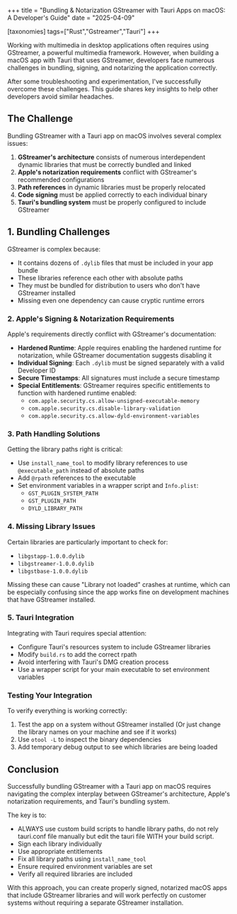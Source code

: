 +++
title = "Bundling & Notarization GStreamer with Tauri Apps on macOS: A Developer's Guide"
date = "2025-04-09"

[taxonomies]
tags=["Rust","Gstreamer","Tauri"]
+++


Working with multimedia in desktop applications often requires using GStreamer, a powerful multimedia framework. However, when building a macOS app with Tauri that uses GStreamer, developers face numerous challenges in bundling, signing, and notarizing the application correctly.

After some troubleshooting and experimentation, I've successfully overcome these challenges. This guide shares key insights to help other developers avoid similar headaches.

## The Challenge

Bundling GStreamer with a Tauri app on macOS involves several complex issues:

1. **GStreamer's architecture** consists of numerous interdependent dynamic libraries that must be correctly bundled and linked
2. **Apple's notarization requirements** conflict with GStreamer's recommended configurations
3. **Path references** in dynamic libraries must be properly relocated
4. **Code signing** must be applied correctly to each individual binary
5. **Tauri's bundling system** must be properly configured to include GStreamer

## 1. Bundling Challenges

GStreamer is complex because:

- It contains dozens of `.dylib` files that must be included in your app bundle
- These libraries reference each other with absolute paths
- They must be bundled for distribution to users who don't have GStreamer installed
- Missing even one dependency can cause cryptic runtime errors

### 2. Apple's Signing & Notarization Requirements

Apple's requirements directly conflict with GStreamer's documentation:

- **Hardened Runtime**: Apple requires enabling the hardened runtime for notarization, while GStreamer documentation suggests disabling it
- **Individual Signing**: Each `.dylib` must be signed separately with a valid Developer ID
- **Secure Timestamps**: All signatures must include a secure timestamp
- **Special Entitlements**: GStreamer requires specific entitlements to function with hardened runtime enabled:
  - `com.apple.security.cs.allow-unsigned-executable-memory`
  - `com.apple.security.cs.disable-library-validation`
  - `com.apple.security.cs.allow-dyld-environment-variables`

### 3. Path Handling Solutions

Getting the library paths right is critical:

- Use `install_name_tool` to modify library references to use `@executable_path` instead of absolute paths
- Add `@rpath` references to the executable
- Set environment variables in a wrapper script and `Info.plist`:
  - `GST_PLUGIN_SYSTEM_PATH`
  - `GST_PLUGIN_PATH`
  - `DYLD_LIBRARY_PATH`

### 4. Missing Library Issues

Certain libraries are particularly important to check for:

- `libgstapp-1.0.0.dylib`
- `libgstreamer-1.0.0.dylib`
- `libgstbase-1.0.0.dylib`

Missing these can cause "Library not loaded" crashes at runtime, which can be especially confusing since the app works fine on development machines that have GStreamer installed.

### 5. Tauri Integration

Integrating with Tauri requires special attention:

- Configure Tauri's resources system to include GStreamer libraries
- Modify `build.rs` to add the correct rpath
- Avoid interfering with Tauri's DMG creation process
- Use a wrapper script for your main executable to set environment variables

### Testing Your Integration

To verify everything is working correctly:

1. Test the app on a system without GStreamer installed (Or just change the library names on your machine and see if it works)
2. Use `otool -L` to inspect the binary dependencies
3. Add temporary debug output to see which libraries are being loaded

## Conclusion

Successfully bundling GStreamer with a Tauri app on macOS requires navigating the complex interplay between GStreamer's architecture, Apple's notarization requirements, and Tauri's bundling system. 

The key is to:
- ALWAYS use custom build scripts to handle library paths, do not rely tauri.conf file manually but edit the tauri file WITH your build script.
- Sign each library individually
- Use appropriate entitlements
- Fix all library paths using `install_name_tool`
- Ensure required environment variables are set
- Verify all required libraries are included

With this approach, you can create properly signed, notarized macOS apps that include GStreamer libraries and will work perfectly on customer systems without requiring a separate GStreamer installation.